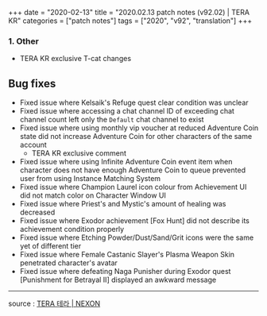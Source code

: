 +++
date = "2020-02-13"
title = "2020.02.13 patch notes (v92.02) | TERA KR"
categories = ["patch notes"]
tags = ["2020", "v92", "translation"]
+++

### 1. Other
- TERA KR exclusive T-cat changes

## Bug fixes

- Fixed issue where Kelsaik's Refuge quest clear condition was unclear
- Fixed issue where accessing a chat channel ID of exceeding chat channel count left only the `Default` chat channel to exist
- Fixed issue where using monthly vip voucher at reduced Adventure Coin state did not increase Adventure Coin for other characters of the same account
  - TERA KR exclusive comment
- Fixed issue where using Infinite Adventure Coin event item when character does not have enough Adventure Coin to queue prevented user from using Instance Matching System
- Fixed issue where Champion Laurel icon colour from Achievement UI did not match color on Character Window UI
- Fixed issue where Priest's and Mystic's amount of healing was decreased
- Fixed issue where Exodor achievement [Fox Hunt] did not describe its achievement condition properly
- Fixed issue where Etching Powder/Dust/Sand/Grit icons were the same yet of different tier
- Fixed issue where Female Castanic Slayer's Plasma Weapon Skin penetrated character's avatar
- Fixed issue where defeating Naga Punisher during Exodor quest [Punishment for Betrayal II] displayed an awkward message

----

source : [TERA 테라 | NEXON](http://tera.nexon.com/news/update/view.aspx?n4articlesn=427)
